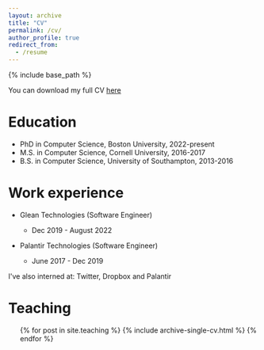 ```yaml
---
layout: archive
title: "CV"
permalink: /cv/
author_profile: true
redirect_from:
  - /resume
---
```


{% include base_path %}

You can download my full CV [here](https://ristache.com/files/CV.pdf)

Education
======
* PhD in Computer Science, Boston University, 2022-present
* M.S. in Computer Science, Cornell University, 2016-2017
* B.S. in Computer Science, University of Southampton, 2013-2016

Work experience
======
* Glean Technologies (Software Engineer)
  * Dec 2019 - August 2022

* Palantir Technologies (Software Engineer)
  * June 2017 - Dec 2019

I've also interned at: Twitter, Dropbox and Palantir

Teaching
======
  <ul>{% for post in site.teaching %}
    {% include archive-single-cv.html %}
  {% endfor %}</ul>
  
